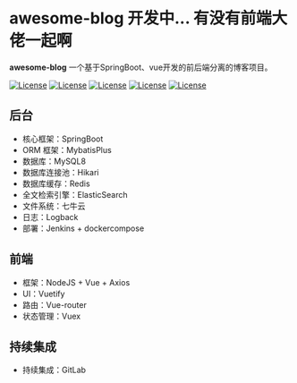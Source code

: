 # awesome-blog 开发中... 有没有前端大佬一起啊

**awesome-blog** 一个基于SpringBoot、vue开发的前后端分离的博客项目。

[![License](https://img.shields.io/badge/SpringBoot-v2.2.0.RELEASE-green.svg)](https://github.com/mirrormingzZ/mirror-blog-springboot-vue)
[![License](https://img.shields.io/badge/Vue.js-v2.x-blue.svg)](https://github.com/mirrormingzZ/mirror-blog-springboot-vue)
[![License](https://img.shields.io/badge/Mysql-v8.0-blue.svg)](https://github.com/mirrormingzZ/mirror-blog-springboot-vue)
[![License](https://img.shields.io/badge/Redis-v1.0-blue.svg)](https://github.com/mirrormingzZ/mirror-blog-springboot-vue)
[![License](https://img.shields.io/badge/ElasticSearch-v1.0-blue.svg)](https://github.com/mirrormingzZ/mirror-blog-springboot-vue)

## 后台

- 核心框架：SpringBoot
- ORM 框架：MybatisPlus
- 数据库：MySQL8
- 数据库连接池：Hikari
- 数据库缓存：Redis
- 全文检索引擎：ElasticSearch
- 文件系统：七牛云
- 日志：Logback
- 部署：Jenkins + dockercompose  

## 前端

- 框架：NodeJS + Vue + Axios
- UI：Vuetify
- 路由：Vue-router
- 状态管理：Vuex

## 持续集成

- 持续集成：GitLab